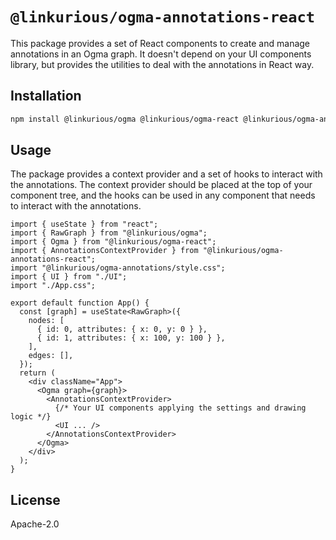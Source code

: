 # `@linkurious/ogma-annotations-react`

This package provides a set of React components to create and manage annotations in an Ogma graph. It doesn't depend on your UI components library, but provides the utilities to deal with the annotations in React way.

## Installation

```bash
npm install @linkurious/ogma @linkurious/ogma-react @linkurious/ogma-annotations @linkurious/ogma-annotations-react
```

## Usage

The package provides a context provider and a set of hooks to interact with the annotations. The context provider should be placed at the top of your component tree, and the hooks can be used in any component that needs to interact with the annotations.

```tsx
import { useState } from "react";
import { RawGraph } from "@linkurious/ogma";
import { Ogma } from "@linkurious/ogma-react";
import { AnnotationsContextProvider } from "@linkurious/ogma-annotations-react";
import "@linkurious/ogma-annotations/style.css";
import { UI } from "./UI";
import "./App.css";

export default function App() {
  const [graph] = useState<RawGraph>({
    nodes: [
      { id: 0, attributes: { x: 0, y: 0 } },
      { id: 1, attributes: { x: 100, y: 100 } },
    ],
    edges: [],
  });
  return (
    <div className="App">
      <Ogma graph={graph}>
        <AnnotationsContextProvider>
          {/* Your UI components applying the settings and drawing logic */}
          <UI ... />
        </AnnotationsContextProvider>
      </Ogma>
    </div>
  );
}
```

## License

Apache-2.0
